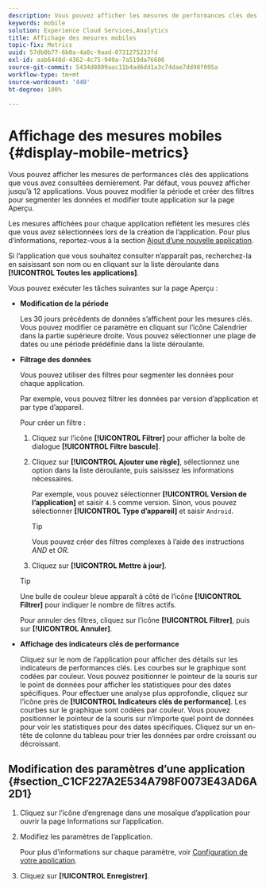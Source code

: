 ```yaml
---
description: Vous pouvez afficher les mesures de performances clés des applications que vous avez consultées dernièrement. Par défaut, vous pouvez afficher jusqu’à 12 applications. Vous pouvez modifier la période et créer des filtres pour segmenter les données et modifier toute application sur la page Aperçu.
keywords: mobile
solution: Experience Cloud Services,Analytics
title: Affichage des mesures mobiles
topic-fix: Metrics
uuid: 57db0b77-6b0a-4a0c-9aad-0731275233fd
exl-id: aab6448d-4362-4c75-949a-7a519da76606
source-git-commit: 5434d8809aac11b4ad6dd1a3c74dae7dd98f095a
workflow-type: tm+mt
source-wordcount: '440'
ht-degree: 100%

---
```


# Affichage des mesures mobiles {#display-mobile-metrics}

Vous pouvez afficher les mesures de performances clés des applications que vous avez consultées dernièrement. Par défaut, vous pouvez afficher jusqu’à 12 applications. Vous pouvez modifier la période et créer des filtres pour segmenter les données et modifier toute application sur la page Aperçu.

Les mesures affichées pour chaque application reflètent les mesures clés que vous avez sélectionnées lors de la création de l’application. Pour plus d’informations, reportez-vous à la section [Ajout d’une nouvelle application](/help/using/manage-apps/t-new-app.md).

Si l’application que vous souhaitez consulter n’apparaît pas, recherchez-la en saisissant son nom ou en cliquant sur la liste déroulante dans **[!UICONTROL Toutes les applications]**.

Vous pouvez exécuter les tâches suivantes sur la page Aperçu :

* **Modification de la période**

   Les 30 jours précédents de données s’affichent pour les mesures clés. Vous pouvez modifier ce paramètre en cliquant sur l’icône Calendrier dans la partie supérieure droite. Vous pouvez sélectionner une plage de dates ou une période prédéfinie dans la liste déroulante.

* **Filtrage des données**

   Vous pouvez utiliser des filtres pour segmenter les données pour chaque application.

   Par exemple, vous pouvez filtrer les données par version d’application et par type d’appareil.

   Pour créer un filtre :

   1. Cliquez sur l’icône **[!UICONTROL Filtrer]** pour afficher la boîte de dialogue **[!UICONTROL Filtre bascule]**.
   1. Cliquez sur **[!UICONTROL Ajouter une règle]**, sélectionnez une option dans la liste déroulante, puis saisissez les informations nécessaires.

      Par exemple, vous pouvez sélectionner **[!UICONTROL Version de l’application]** et saisir `4.5` comme version. Sinon, vous pouvez sélectionner **[!UICONTROL Type d’appareil]** et saisir `Android`.

      >[!TIP]
      >
      >Vous pouvez créer des filtres complexes à l’aide des instructions *AND* et *OR*.

   1. Cliquez sur **[!UICONTROL Mettre à jour]**.
   >[!TIP]
   >
   >Une bulle de couleur bleue apparaît à côté de l’icône **[!UICONTROL Filtrer]** pour indiquer le nombre de filtres actifs.

   Pour annuler des filtres, cliquez sur l’icône **[!UICONTROL Filtrer]**, puis sur **[!UICONTROL Annuler]**.

* **Affichage des indicateurs clés de performance**

   Cliquez sur le nom de l’application pour afficher des détails sur les indicateurs de performances clés. Les courbes sur le graphique sont codées par couleur. Vous pouvez positionner le pointeur de la souris sur le point de données pour afficher les statistiques pour des dates spécifiques. Pour effectuer une analyse plus approfondie, cliquez sur l’icône près de **[!UICONTROL Indicateurs clés de performance]**. Les courbes sur le graphique sont codées par couleur. Vous pouvez positionner le pointeur de la souris sur n’importe quel point de données pour voir les statistiques pour des dates spécifiques. Cliquez sur un en-tête de colonne du tableau pour trier les données par ordre croissant ou décroissant.

## Modification des paramètres d’une application {#section_C1CF227A2E534A798F0073E43AD6A2D1}

1. Cliquez sur l’icône d’engrenage dans une mosaïque d’application pour ouvrir la page Informations sur l’application.
1. Modifiez les paramètres de l’application.

   Pour plus d’informations sur chaque paramètre, voir   [Configuration de votre application](/help/using/c-manage-app-settings/c-mob-confg-app/c-mob-confg-app.md).

1. Cliquez sur **[!UICONTROL Enregistrer]**.
